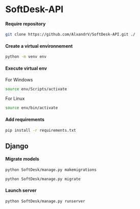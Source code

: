 # SoftDesk-API

#### Require repository

```sh
git clone https://github.com/AlxandrV/SoftDesk-API.git ./
```

#### Create a virtual environnement

```sh
python -m venv env
```

#### Execute virtual env

For Windows
```sh
source env/Scripts/activate
```

For Linux
```sh
source env/bin/activate
```

#### Add requirements

```sh
pip install -r requirements.txt
```

## Django

#### Migrate models

```sh
python SoftDesk/manage.py makemigrations
```

```sh
python SoftDesk/manage.py migrate
```

#### Launch server

```sh
python SoftDesk/manage.py runserver
```